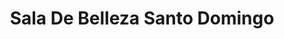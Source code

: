 ---
title: "Sala De Belleza Santo Domingo"
url: /la-chorrera/sala-de-belleza-santo-domingo/
shop: Kosmetik
---